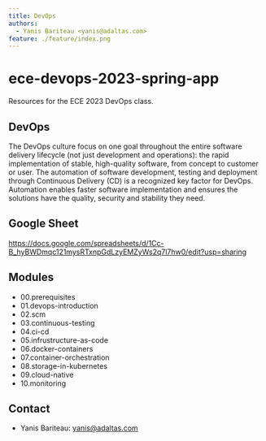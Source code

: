 ```yaml
---
title: DevOps
authors:
  - Yanis Bariteau <yanis@adaltas.com>
feature: ./feature/index.png
---
```


# ece-devops-2023-spring-app

Resources for the ECE 2023 DevOps class.

## DevOps

The DevOps culture focus on one goal throughout the entire software delivery lifecycle (not just development and operations): the rapid implementation of stable, high-quality software, from concept to customer or user. The automation of software development, testing and deployment through Continuous Delivery (CD) is a recognized key factor for DevOps. Automation enables faster software implementation and ensures the solutions have the quality, security and stability they need.

## Google Sheet

<https://docs.google.com/spreadsheets/d/1Cc-B_hyBWDmqc121mysRTxnpGdLzyEMZyWs2q7l7hw0/edit?usp=sharing>

## Modules

- 00.prerequisites
- 01.devops-introduction
- 02.scm
- 03.continuous-testing
- 04.ci-cd
- 05.infrustructure-as-code
- 06.docker-containers
- 07.container-orchestration
- 08.storage-in-kubernetes
- 09.cloud-native
- 10.monitoring

## Contact

- Yanis Bariteau: yanis@adaltas.com

